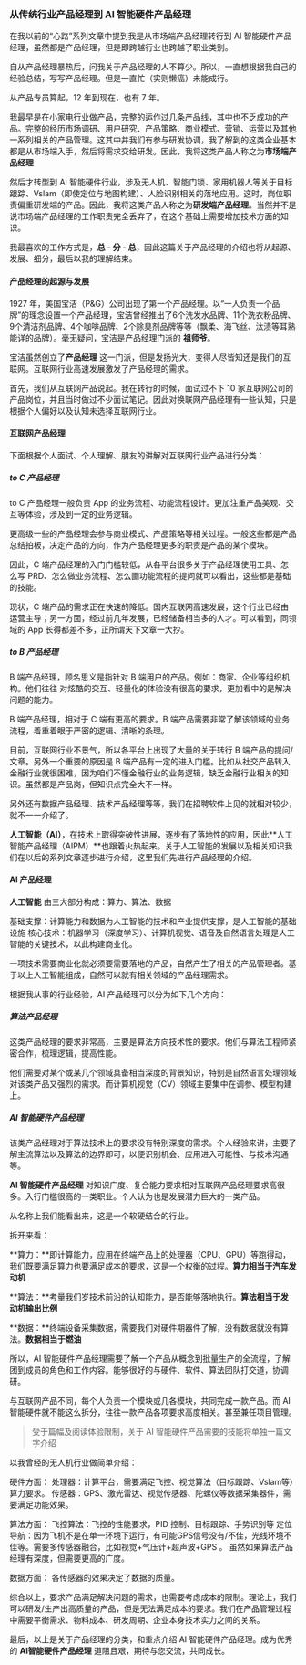 ### 从传统行业产品经理到 AI 智能硬件产品经理

在我以前的“心路”系列文章中提到我是从市场端产品经理转行到 AI 智能硬件产品经理，虽然都是产品经理，但是即跨越行业也跨越了职业类别。

自从产品经理暴热后，问我关于产品经理的人不算少。所以，一直想根据我自己的经验总结，写写产品经理。但是一直忙（实则懒癌）未能成行。

从产品专员算起，12 年到现在，也有 7 年。

我最早是在小家电行业做产品，完整的运作过几条产品线，其中也不乏成功的产品。完整的经历市场调研、用户研究、产品策略、商业模式、营销、运营以及其他一系列相关的产品管理。这其中并我们有参与研发协调，我了解到的这类企业基本都是从市场端入手，然后将需求交给研发。因此，我将这类产品人称之为**市场端产品经理**

然后才转型到 AI 智能硬件行业，涉及无人机、智能门锁、家用机器人等关于目标跟踪、Vslam（即使定位与地图构建）、人脸识别相关的落地应用。这时，岗位职责偏重研发端的产品。因此，我将这类产品人称之为**研发端产品经理**。当然并不是说市场端产品经理的工作职责完全丢弃了，在这个基础上需要增加技术方面的知识。

我最喜欢的工作方式是，**总 - 分 - 总**，因此这篇关于产品经理的介绍也将从起源、发展、细分，最后以我的理解结束。

#### 产品经理的起源与发展

1927 年，美国宝洁（P&G）公司出现了第一个产品经理。以“一人负责一个品牌”的理念设置一个产品经理，宝洁曾经推出了6个洗发水品牌、11个洗衣粉品牌、9个清洁剂品牌、4个咖啡品牌、2个除臭剂品牌等等（飘柔、海飞丝、汰渍等耳熟能详的品牌）。毫无疑问，宝洁是产品经理门派的 **祖师爷**。

宝洁虽然创立了**产品经理** 这一门派，但是发扬光大，变得人尽皆知还是我们的互联网。互联网行业高速发展激发了产品经理的需求。

首先，我们从互联网产品说起。我在转行的时候，面试过不下 10 家互联网公司的产品岗位，并且当时做过不少面试笔记。因此对换联网产品经理有一些认知，只是根据个人偏好以及认知未选择互联网行业。

#### 互联网产品经理

下面根据个人面试、个人理解、朋友的讲解对互联网行业产品进行分类：

##### to C 产品经理

to C 产品经理一般负责 App 的业务流程、功能流程设计。更加注重产品美观、交互等体验，涉及到一定的业务逻辑。

更高级一些的产品经理会参与商业模式、产品策略等相关过程。一般这些都是产品总结拍板，决定产品的方向，作为产品经理更多的职责是产品的某个模块。

因此，C 端产品经理的入门门槛较低，从各平台很多关于产品经理使用工具、怎么写 PRD、怎么做业务流程、怎么画功能流程的提问就可以看出，这些都是基础的技能。

现状，C 端产品的需求正在快速的降低。国内互联网高速发展，这个行业已经由运营主导；另一方面，经过前几年发展，已经储备相当多的人才。可以看到，同领域的 App 长得都差不多，正所谓天下文章一大抄。

##### to B 产品经理

B 端产品经理，顾名思义是指针对 B 端用户的产品。例如：商家、企业等组织机构。他们往往
对炫酷的交互、轻量化的体验没有很高的要求，更加看中的是解决问题的能力。

B 端产品经理，相对于 C 端有更高的要求。B 端产品需要非常了解该领域的业务流程，着重着眼于严密的逻辑、清晰的条理。

目前，互联网行业不景气，所以各平台上出现了大量的关于转行 B 端产品的提问/文章。另外一个重要的原因是 B 端产品有一定的进入门槛。比如从社交产品转入金融行业就很困难，因为咱们不懂金融行业的业务逻辑，缺乏金融行业相关的知识。虽然都是产品岗，但知识点完全大不一样。

另外还有数据产品经理、技术产品经理等等，我们在招聘软件上见的就相对较少，就不一一介绍了。

**人工智能（AI）**，在技术上取得突破性进展，逐步有了落地性的应用，因此**人工智能产品经理（AIPM）**也跟着火热起来。关于人工智能的发展以及相关知识我们在以后的系列文章逐步进行介绍，这里我们先进行产品经理的介绍。

#### AI 产品经理

**人工智能** 由三大部分构成：算力、算法、数据

基础支撑：计算能力和数据为人工智能的技术和产业提供支撑，是人工智能的基础设施
核心技术：机器学习（深度学习）、计算机视觉、语音及自然语言处理是人工智能的关键技术，以此构建商业化。

一项技术需要商业化就必须要需要落地的产品，自然产生了相关的产品管理者。基于以上人工智能组成，自然可以就有相关领域的产品经理需求。

根据我从事的行业经验，AI 产品经理可以分为如下几个方向：

##### 算法产品经理

这类产品经理的要求非常高，主要是算法方向技术性的要求。他们与算法工程师紧密合作，梳理逻辑，提高性能。

他们需要对某个或某几个领域具备相当深度的背景知识，特别是自然语言处理领域对该类产品又强烈的需求。而计算机视觉（CV）领域主要集中在调参、模型构建上。

##### AI 智能硬件产品经理

该类产品经理对于算法技术上的要求没有特别深度的需求。个人经验来讲，主要了解主流算法以及算法的边界即可，以便识别机会、应用进入可能性、与技术沟通等。

**AI 智能硬件产品经理** 对知识广度、复合能力要求相对互联网产品经理要求高很多。入行门槛很高的一类职业。个人认为也是发展潜力巨大的一类产品。

从名称上我们能看出来，这是一个软硬结合的行业。

拆开来看：

**算力：**即计算能力，应用在终端产品上的处理器（CPU、GPU）等跑得动，我们既要满足算力也要满足成本的要求，这是一个权衡的过程。**算力相当于汽车发动机**

**算法：**考量我们岁技术前沿的认知能力，是否能够落地执行。**算法相当于发动机输出比例**

**数据：**终端设备采集数据，需要我们对硬件期器件了解，没有数据就没有算法。**数据相当于燃油**

所以，AI 智能硬件产品经理需要了解一个产品从概念到批量生产的全流程，了解团到成员的角色和工作内容。能够很好的与硬件、软件、算法团队打交道，协调研。

与互联网产品不同，每个人负责一个模块或几各模块，共同完成一款产品。而 AI 智能硬件就不能这么拆分，往往一款产品各项要求高度相关。甚至兼任项目管理。
>受于篇幅及阅读体验限制，关于 AI 智能硬件产品需要的技能将单独一篇文字介绍

以我曾经的无人机行业做简单介绍：

硬件方面：
处理器：计算平台，需要满足飞控、视觉算法（目标跟踪、Vslam等）算力要求。
传感器：GPS、激光雷达、视觉传感器、陀螺仪等数据采集器件，需要满足功能效果。

算法方面：
飞控算法：飞控的性能要求，PID 控制、目标跟踪、手势识别等
定位导航：因为飞机不是在单一环境下运行，有可能GPS信号没有/不佳，光线环境不佳等。需要多传感器融合，比如视觉+气压计+超声波+GPS 。
虽然如果算法产品经理有深度，但需要更高的广度。

数据方面：
各传感器的效果决定了数据的质量。

综合以上，要求产品满足解决问题的需求，也需要考虑成本的限制。理论上，我们可以研发/生产出高质量的产品，但是无法满足成本的要求。我们在产品管理过程中需要平衡需求、物料成本、研发周期、企业本身技术实力之间的关系。

最后，以上是关于产品经理的分类，和重点介绍 AI 智能硬件产品经理。成为优秀的 **AI智能硬件产品经理** 道阻且艰，期待与您交流，共同成长。